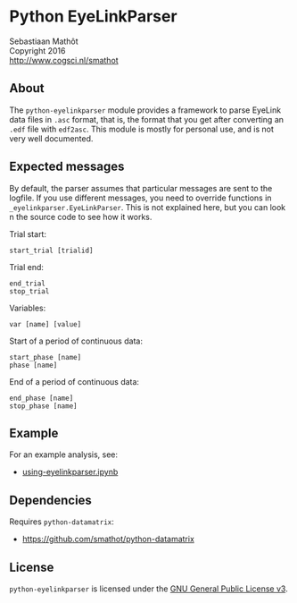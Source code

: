 # Python EyeLinkParser

Sebastiaan Mathôt  <br />
Copyright 2016  <br />
http://www.cogsci.nl/smathot

## About

The `python-eyelinkparser` module provides a framework to parse EyeLink data files in `.asc` format, that is, the format that you get after converting an `.edf` file with `edf2asc`. This module is mostly for personal use, and is not very well documented.

## Expected messages

By default, the parser assumes that particular messages are sent to the logfile. If you use different messages, you need to override functions in
`_eyelinkparser.EyeLinkParser`. This is not explained here, but you can look n the source code to see how it works.

Trial start:

	start_trial [trialid]
	
Trial end:

	end_trial
	stop_trial
	
Variables:

	var [name] [value]
	
Start of a period of continuous data:
	
	start_phase [name]
	phase [name]
	
End of a period of continuous data:

	end_phase [name]
	stop_phase [name]
	
	
## Example

For an example analysis, see:

- [using-eyelinkparser.ipynb](using-eyelinkparser.ipynb)

## Dependencies

Requires `python-datamatrix`:

- <https://github.com/smathot/python-datamatrix>

## License

`python-eyelinkparser` is licensed under the [GNU General Public License
v3](http://www.gnu.org/licenses/gpl-3.0.en.html).
